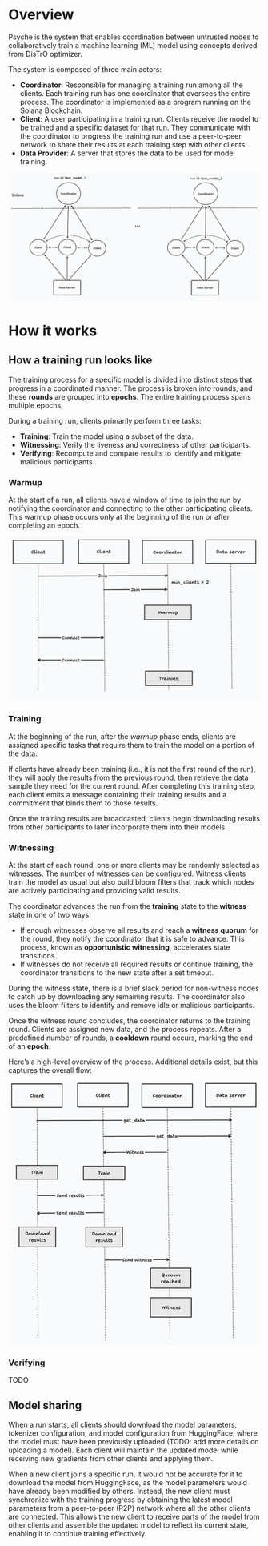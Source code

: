 # Overview

Psyche is the system that enables coordination between untrusted nodes to collaboratively train a machine learning (ML) model using concepts derived from DisTrO optimizer.

The system is composed of three main actors:

- **Coordinator**: Responsible for managing a training run among all the clients. Each training run has one coordinator that oversees the entire process. The coordinator is implemented as a program running on the Solana Blockchain.
- **Client**: A user participating in a training run. Clients receive the model to be trained and a specific dataset for that run. They communicate with the coordinator to progress the training run and use a peer-to-peer network to share their results at each training step with other clients.
- **Data Provider**: A server that stores the data to be used for model training.

![Architecture example for two training runs](images/architecture.png)

# How it works

## How a training run looks like

The training process for a specific model is divided into distinct steps that progress in a coordinated manner. The process is broken into rounds, and these **rounds** are grouped into **epochs**. The entire training process spans multiple epochs.

During a training run, clients primarily perform three tasks:

- **Training**: Train the model using a subset of the data.
- **Witnessing**: Verify the liveness and correctness of other participants.
- **Verifying**: Recompute and compare results to identify and mitigate malicious participants.

### Warmup

At the start of a run, all clients have a window of time to join the run by notifying the coordinator and connecting to the other participating clients. This warmup phase occurs only at the beginning of the run or after completing an epoch.

![Warmup flow](images/warmup.png)

### Training

At the beginning of the run, after the _warmup_ phase ends, clients are assigned specific tasks that require them to train the model on a portion of the data.

If clients have already been training (i.e., it is not the first round of the run), they will apply the results from the previous round, then retrieve the data sample they need for the current round. After completing this training step, each client emits a message containing their training results and a commitment that binds them to those results.

Once the training results are broadcasted, clients begin downloading results from other participants to later incorporate them into their models.

### Witnessing

At the start of each round, one or more clients may be randomly selected as witnesses. The number of witnesses can be configured. Witness clients train the model as usual but also build bloom filters that track which nodes are actively participating and providing valid results.

The coordinator advances the run from the **training** state to the **witness** state in one of two ways:

- If enough witnesses observe all results and reach a **witness quorum** for the round, they notify the coordinator that it is safe to advance. This process, known as **opportunistic witnessing**, accelerates state transitions.
- If witnesses do not receive all required results or continue training, the coordinator transitions to the new state after a set timeout.

During the witness state, there is a brief slack period for non-witness nodes to catch up by downloading any remaining results. The coordinator also uses the bloom filters to identify and remove idle or malicious participants.

Once the witness round concludes, the coordinator returns to the training round. Clients are assigned new data, and the process repeats. After a predefined number of rounds, a **cooldown** round occurs, marking the end of an **epoch**.

Here’s a high-level overview of the process. Additional details exist, but this captures the overall flow:

![An example of opportunistic witness](images/training.png)

### Verifying

TODO

## Model sharing

When a run starts, all clients should download the model parameters, tokenizer configuration, and model configuration from HuggingFace, where the model must have been previously uploaded (TODO: add more details on uploading a model). Each client will maintain the updated model while receiving new gradients from other clients and applying them.

When a new client joins a specific run, it would not be accurate for it to download the model from HuggingFace, as the model parameters would have already been modified by others. Instead, the new client must synchronize with the training progress by obtaining the latest model parameters from a peer-to-peer (P2P) network where all the other clients are connected. This allows the new client to receive parts of the model from other clients and assemble the updated model to reflect its current state, enabling it to continue training effectively.
